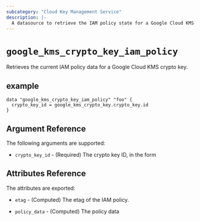 ```yaml
---
subcategory: "Cloud Key Management Service"
description: |-
  A datasource to retrieve the IAM policy state for a Google Cloud KMS crypto key.
---
```



# `google_kms_crypto_key_iam_policy`
Retrieves the current IAM policy data for a Google Cloud KMS crypto key.

## example

```hcl
data "google_kms_crypto_key_iam_policy" "foo" {
  crypto_key_id = google_kms_crypto_key.crypto_key.id
}
```

## Argument Reference

The following arguments are supported:

* `crypto_key_id` - (Required) The crypto key ID, in the form

## Attributes Reference

The attributes are exported:

* `etag` - (Computed) The etag of the IAM policy.

* `policy_data` - (Computed) The policy data
